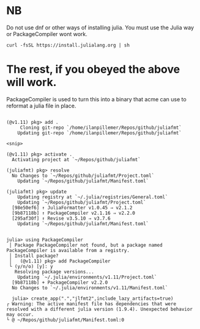 # NB

Do not use dnf or other ways of installing julia. You must use the Julia way or
PackageCompiler wont work.

```
curl -fsSL https://install.julialang.org | sh
```

# The rest, if you obeyed the above will work.

PackageCompiler is used to turn this into a binary that acme
can use to reformat a julia file in place.

```

(@v1.11) pkg> add .
     Cloning git-repo `/home/ilanpillemer/Repos/github/juliafmt`
    Updating git-repo `/home/ilanpillemer/Repos/github/juliafmt`

<snip>

(@v1.11) pkg> activate .
  Activating project at `~/Repos/github/juliafmt`

(juliafmt) pkg> resolve
  No Changes to `~/Repos/github/juliafmt/Project.toml`
    Updating `~/Repos/github/juliafmt/Manifest.toml`

(juliafmt) pkg> update
    Updating registry at `~/.julia/registries/General.toml`
    Updating `~/Repos/github/juliafmt/Project.toml`
  [98e50ef6] ↑ JuliaFormatter v1.0.45 ⇒ v2.1.2
  [9b87118b] ↑ PackageCompiler v2.1.16 ⇒ v2.2.0
  [295af30f] ↑ Revise v3.5.10 ⇒ v3.7.6
    Updating `~/Repos/github/juliafmt/Manifest.toml`


julia> using PackageCompiler
 │ Package PackageCompiler not found, but a package named PackageCompiler is available from a registry.
 │ Install package?
 │   (@v1.11) pkg> add PackageCompiler
 └ (y/n/o) [y]: y
   Resolving package versions...
    Updating `~/.julia/environments/v1.11/Project.toml`
  [9b87118b] + PackageCompiler v2.2.0
  No Changes to `~/.julia/environments/v1.11/Manifest.toml`

  julia> create_app(".","jlfmt2",include_lazy_artifacts=true)
┌ Warning: The active manifest file has dependencies that were resolved with a different julia version (1.9.4). Unexpected behavior may occur.
└ @ ~/Repos/github/juliafmt/Manifest.toml:0

```